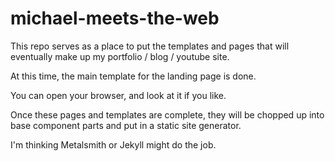 # michael-meets-the-web
This repo serves as a place to put the templates and pages that will eventually make up my portfolio / blog / youtube site.

At this time, the main template for the landing page is done.

You can open your browser, and look at it if you like.

Once these pages and templates are complete, they will be chopped up into base component parts and put in a static site generator.

I'm thinking Metalsmith or Jekyll might do the job.
